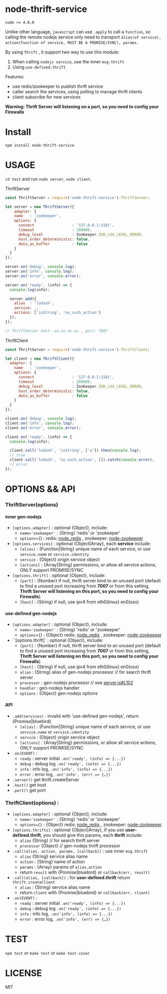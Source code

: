 # node-thrift-service

`node >= 4.0.0`

Unlike other language, `javascript` can use `.apply` to call a `function`, so calling the remote nodejs service only need to transport `alias(of service), action(function of service, MUST BE A PROMISE/SYNC), params`. 

By using `Thrift` , it support two way to use this module: 

1. When calling `nodejs service`, use the inner `msg.thrift`
2. Using `use-defined.thrift`

Features:

- use redis/zookeeper to publish thrift service
- caller search the services, using polling to manage thrift clients
- client subscribe for new services




**Warning: Thrift Server will listening on a port, so you need to config your Firewalls**





# Install

```shell
npm install node-thrift-service
```



# USAGE

`cd test` and run `node server`, `node client`.


ThriftServer

``` javascript
const ThriftServer = require('node-thrift-service').ThriftServer;

let server = new ThriftServer({
    adapter: {
    name   : 'zookeeper',
    options: {
      connect                 : '127.0.0.1:2181',
      timeout                 : 200000,
      debug_level             : ZooKeeper.ZOO_LOG_LEVEL_ERROR,
      host_order_deterministic: false,
      data_as_buffer          : false
    }
  }
});

server.on('debug', console.log);
server.on('info', console.log);
server.on('error', console.error);

server.on('ready', (info) => {
  console.log(info);

  server.add({
    alias  : 'lodash',
    service: _,
    actions: ['isString', 'no_such_action']
  });
}); 

// ThriftServer host: xx.xx.xx.xx , port: 7007
```



ThriftClient

``` javascript
const ThriftServer = require('node-thrift-service').ThriftClient;

let client = new ThriftClient({
  adapter: {
    name   : 'zookeeper',
    options: {
      connect                 : '127.0.0.1:2181',
      timeout                 : 200000,
      debug_level             : ZooKeeper.ZOO_LOG_LEVEL_ERROR,
      host_order_deterministic: false,
      data_as_buffer          : false
    }
  }
});

client.on('debug', console.log);
client.on('info', console.log);
client.on('error', console.error);

client.on('ready', (info) => {
  console.log(info);

  client.call('lodash', 'isString', ['a']).then(console.log);
  // true
  client.call('lodash', 'no_such_action', []).catch(console.error);
  // error
});
```



# OPTIONS && API

### ThriftServer(options)  

#### inner gen-nodejs

- `[options.adapter]` : optional {Object}, include:
  - `name='zookeeper'` : {String} 'redis' or 'zookeeper'
  - `options`={} : redis: [node_redis](https://github.com/NodeRedis/node_redis) , zookeeper: [node-zookeeper](https://github.com/yfinkelstein/node-zookeeper)
- `[options.services]` : optional {Object|Array}, each **service** include:
  - `[alias]` : {Function|String} unique name of each service, or use `service.name` or `service.identity`
  - `service` : {Object} origin service object
  - `[actions]` : {Array|String} permissions, or allow all service actions, ONLY support PROMISE/SYNC
- `[options.thrift]` : optional {Object}, include:
  - `[port]` : {Number} if null, thrift server bind to an unused port (default to find a unused port increasing from **7007** or from this setting, **Thrift Server will listening on this port, so you need to config your Firewalls**)
  - `[host]` : {String} if null, use ipv4 from eth0(linux) en0(osx)

#### use-defined gen-nodejs

- `[options.adapter]` : optional {Object}, include:
  - `name='zookeeper'` : {String} 'redis' or 'zookeeper'
  - `options`={} : {Object} redis: [node_redis](https://github.com/NodeRedis/node_redis) , zookeeper: [node-zookeeper](https://github.com/yfinkelstein/node-zookeeper)
- ``[options.thrift]` : optional {Object}, include:
  - `[port]` : {Number} if null, thrift server bind to an unused port (default to find a unused port increasing from **7007** or from this setting, **Thrift Server will listening on this port, so you need to config your Firewalls**)
  - `[host]` : {String} if null, use ipv4 from eth0(linux) en0(osx)
  - `alias` : {String} alias of gen-nodejs proceesor // for search thrift server
  - `processor` : gen-nodejs proceesor // see [server.js#L102](https://github.com/apache/thrift/blob/master/lib/nodejs/lib/thrift/server.js#L102)
  - `handler` : gen-nodejs handler
  - `options` : {Object} gen-nodejs options

#### API

- `.add(services)` : invalid with  'use-defined gen-nodejs', return {Promise|bluebird}
  - `[alias]` : {Function|String} unique name of each service, or use `service.name` or `service.identity`
  - `service` : {Object} origin service object
  - `[actions]` : {Array|String} permissions, or allow all service actions, ONLY support PROMISE/SYNC
- `.on(EVENT)` : 
  - `ready` : server initial `.on('ready', (info) => {...})`
  - `debug` : debug log `.on('ready', (info) => {...})`
  - `info` : info log, `.on('info', (info) => {...})`
  - `error` : error log, `.on('info', (err) => {…})`
- `.server()` get thrift.createServer
- `.host()` get host
- `.port()` get port

### ThriftClient(options) :

- `[options.adapter]` : optional {Object}, include:
  - `name='zookeeper'` : {String} 'redis' or 'zookeeper'
  - `options={}` : {Object} redis: [node_redis](https://github.com/NodeRedis/node_redis) , zookeeper: [node-zookeeper](https://github.com/yfinkelstein/node-zookeeper)
- `[options.thrifts]` : optional {Object|Array}, if you use **user-defined.thrift**, you should give this params, each **thrift** include:
  - `alias` {String} // for search thrift server
  - `processor` {Object} //  gen-nodejs thrift processor
- `.call(alias, action, params, [callback])` : use inner `msg.thrift`
  -  `alias` {String} service alias name
  -  `action` : {String} name of action
  -  `params` : {Array} params of `alias.action` 
  -  return `result` with {Promise|bluebird} or `callback(err, result)`
- `.call(alias, [callback])` : for **user-defined.thrift** return `thrift.createClient`
  - `alias` : {String} service alias name
  - return `client` with {Promise|bluebird} or `callback(err, client)`
- `.on(EVENT)` : 
  - `ready` : server initial `.on('ready', (info) => {...})`
  - `debug` : debug log `.on('ready', (info) => {...})`
  - `info` : info log, `.on('info', (info) => {...})`
  - `error` : error log, `.on('info', (err) => {…})`

# TEST

`npm test` or `make test` or `make test-cover`



# LICENSE

MIT